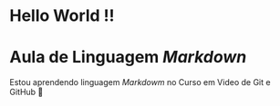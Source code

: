 # Hello World !!
# Aula de Linguagem _Markdown_
  Estou aprendendo linguagem _Markdowm_ no Curso em Video de Git e GitHub
  :monkey:
